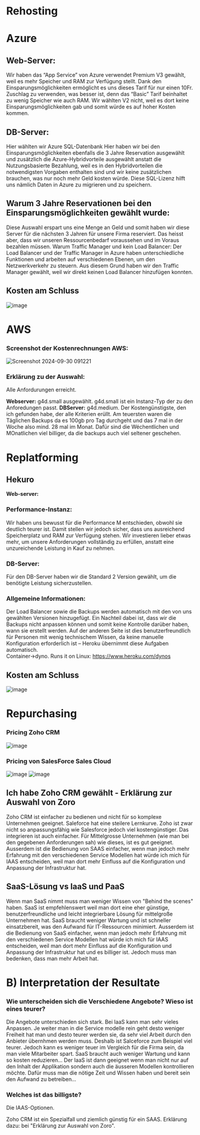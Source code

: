 # Rehosting
# Azure
## Web-Server:
Wir haben das “App Service” von Azure verwendet
Premium V3 gewählt, weil es mehr Speicher und RAM zur Verfügung stellt. Dank den Einsparungsmöglichkeiten ermöglicht es uns dieses Tarif für nur einen 10Fr. Zuschlag zu verwenden, was besser ist, denn das “Basic” Tarif beinhaltet zu wenig Speicher wie auch RAM.
Wir wählten V2 nicht, weil es dort keine Einsparungsmöglichkeiten gab und somit würde es auf hoher Kosten kommen.
## DB-Server:
Hier wählten wir Azure SQL-Datenbank
Hier haben wir bei den Einsparungsmöglichkeiten ebenfalls die 3 Jahre Reservation ausgewählt und zusätzlich die Azure-Hybridvorteile ausgewählt anstatt die Nutzungsbasierte Bezahlung, weil es in den Hybridvorteilen die notwendigsten Vorgaben enthalten sind und wir keine zusätzlichen brauchen, was nur noch mehr Geld kosten würde. Diese SQL-Lizenz hilft uns nämlich Daten in Azure zu migrieren und zu speichern.
## **Warum 3 Jahre Reservationen bei den Einsparungsmöglichkeiten gewählt wurde:**
Diese Auswahl erspart uns eine Menge an Geld und somit haben wir diese Server für die nächsten 3 Jahren für unsere Firma reserviert. Das heisst aber, dass wir unseren Ressourcenbedarf voraussehen und im Voraus bezahlen müssen.
Warum Traffic Manager und kein Load Balancer: Der Load Balancer und der Traffic Manager in Azure haben unterschiedliche Funktionen und arbeiten auf verschiedenen Ebenen, um den Netzwerkverkehr zu steuern. Aus diesem Grund haben wir den Traffic Manager gewählt, weil wir direkt keinen Load Balancer hinzufügen konnten.

## Kosten am Schluss
![image](https://github.com/user-attachments/assets/1daf0833-8ad7-4683-a030-c85b382d4701)

# AWS 
### Screenshot der Kostenrechnungen AWS:
![Screenshot 2024-09-30 091221](https://github.com/user-attachments/assets/b9298a06-ec78-4068-8de3-d053af619350)
 
### Erklärung zu der Auswahl:
Alle Anfordurungen erreicht.

**Webserver:** g4d.small ausgewählt.
g4d.small ist ein Instanz-Typ der zu den Anforedungen passt.
**DBServer:** g4d.medium. Der Kostengünstigste, den ich gefunden habe, der alle Kriterien erüllt.
Am teuersten waren die Täglichen Backups da es 100gb pro Tag durchgeht und das 7 mal in der Woche also mind. 28 mal im Monat.
Dafür sind die Wéchentlichen und MOnatlichen viel billiger, da die backups auch viel seltener geschehen.


# Replatforming

## Hekuro
**Web-server:**
 
### Performance-Instanz: ###
Wir haben uns bewusst für die Performance M entschieden, obwohl sie deutlich teurer ist. Damit stellen wir jedoch sicher, dass uns ausreichend Speicherplatz und RAM zur Verfügung stehen. Wir investieren lieber etwas mehr, um unsere Anforderungen vollständig zu erfüllen, anstatt eine unzureichende Leistung in Kauf zu nehmen.

### DB-Server: ###
Für den DB-Server haben wir die Standard 2 Version gewählt, um die benötigte Leistung sicherzustellen.

### Allgemeine Informationen: ###
Der Load Balancer sowie die Backups werden automatisch mit den von uns gewählten Versionen hinzugefügt. Ein Nachteil dabei ist, dass wir die Backups nicht anpassen können und somit keine Kontrolle darüber haben, wann sie erstellt werden. Auf der anderen Seite ist dies benutzerfreundlich für Personen mit wenig technischem Wissen, da keine manuelle Konfiguration erforderlich ist – Heroku übernimmt diese Aufgaben automatisch.
<br>
Container->dyno. Runs it on Linux: https://www.heroku.com/dynos

## Kosten am Schluss

![image](https://github.com/user-attachments/assets/c105720d-3d5a-4c16-b376-f4d4f08c52a0)



# Repurchasing

### Pricing Zoho CRM

![image](https://github.com/user-attachments/assets/f4c47778-9a4d-4ef1-b2dc-12d22a8f8d90)

### Pricing von SalesForce Sales Cloud

![image](https://github.com/user-attachments/assets/4a92af23-80de-4633-9391-657ff6efee97)
![image](https://github.com/user-attachments/assets/900846da-2425-4d8b-99d1-6f9198e0483a)


## Ich habe Zoho CRM gewählt - Erklärung zur Auswahl von Zoro

Zoho CRM ist einfacher zu bedienen und nicht für so komplexe Unternehmen geeignet. Saleforce hat eine steilere Lernkurve. Zoho ist zwar nicht so anpassungsfähig wie Salesforce jedoch viel kostengünstiger. Das integrieren ist auch einfacher. Für Mittelgrosse Unternehmen (wie man bei den gegebenen Anforderungen sah) wie dieses, ist es gut geeignet.
<br>
Ausserdem ist die Bedienung von SAAS einfacher, wenn man jedoch mehr Erfahrung mit den verschiedenen Service Modellen hat würde ich mich für IAAS entscheiden, weil man dort mehr Einfluss auf die Konfiguration und Anpassung der Infrastruktur hat.

## SaaS-Lösung vs IaaS und PaaS

Wenn man SaaS nimmt muss man weniger Wissen von "Behind the scenes" haben. SaaS ist empfehlenswert weil man dort eine eher günstige, benutzerfreundliche und leicht integrierbare Lösung für mittelgroße Unternehmen hat. SaaS braucht weniger Wartung und ist schneller einsatzbereit, was den Aufwand für IT-Ressourcen minimiert. Ausserdem ist die Bedienung von SaaS einfacher, wenn man jedoch mehr Erfahrung mit den verschiedenen Service Modellen hat würde ich mich für IAAS entscheiden, weil man dort mehr Einfluss auf die Konfiguration und Anpassung der Infrastruktur hat und es billiger ist. Jedoch muss man bedenken, dass man mehr Arbeit hat.

# B) Interpretation der Resultate
### Wie unterscheiden sich die Verschiedene Angebote? Wieso ist eines teurer?
Die Angebote unterschieden sich stark. Bei IaaS kann man sehr vieles Anpassen. Je weiter man in die Service modelle rein geht desto weniger Freiheit hat man und desto teurer werden sie, da sehr viel Arbeit durch den Anbieter übernhmen werden muss. Deshalb ist Salceforce zum Beispiel viel teurer. Jedoch kann es weniger teuer im Vergleich für die Firma sein, da man viele Mitarbeiter spart. SaaS braucht auch weniger Wartung und kann so kosten reduzieren... Der IaaS ist dann geeignet wenn man nicht nur auf den Inhalt der Applikation sondern auch die äusseren Modellen kontrollieren möchte. Dafür muss man die nötige Zeit und Wissen haben und bereit sein den Aufwand zu betreiben...

### Welches ist das billigste?
Die IAAS-Optionen.
 
Zoho CRM ist ein Spezialfall und ziemlich günstig für ein SAAS. Erklärung dazu: bei "Erklärung zur Auswahl von Zoro".


